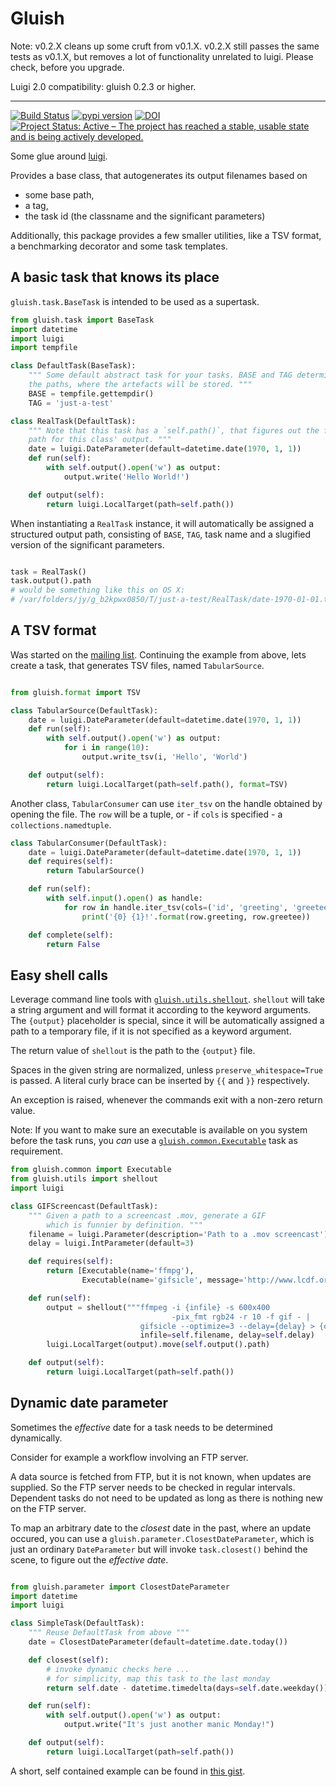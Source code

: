 # Gluish

Note: v0.2.X cleans up some cruft from v0.1.X. v0.2.X still passes the same
tests as v0.1.X, but removes a lot of functionality unrelated to luigi. Please
check, before you upgrade.

Luigi 2.0 compatibility: gluish 0.2.3 or higher.

----

[![Build Status](http://img.shields.io/travis/miku/gluish.svg?style=flat)](https://travis-ci.org/miku/gluish)
[![pypi version](http://img.shields.io/pypi/v/gluish.svg?style=flat)](https://pypi.python.org/pypi/gluish)
[![DOI](https://zenodo.org/badge/17902915.svg)](https://zenodo.org/badge/latestdoi/17902915)
[![Project Status: Active – The project has reached a stable, usable state and is being actively developed.](https://www.repostatus.org/badges/latest/active.svg)](https://www.repostatus.org/#active)

Some glue around [luigi](https://github.com/spotify/luigi).

Provides a base class, that autogenerates its output filenames based on
* some base path,
* a tag,
* the task id (the classname and the significant parameters)

Additionally, this package provides a few smaller utilities, like a TSV format,
a benchmarking decorator and some task templates.

## A basic task that knows its place

`gluish.task.BaseTask` is intended to be used as a supertask.

```python
from gluish.task import BaseTask
import datetime
import luigi
import tempfile

class DefaultTask(BaseTask):
    """ Some default abstract task for your tasks. BASE and TAG determine
    the paths, where the artefacts will be stored. """
    BASE = tempfile.gettempdir()
    TAG = 'just-a-test'

class RealTask(DefaultTask):
    """ Note that this task has a `self.path()`, that figures out the full
    path for this class' output. """
    date = luigi.DateParameter(default=datetime.date(1970, 1, 1))
    def run(self):
        with self.output().open('w') as output:
            output.write('Hello World!')

    def output(self):
        return luigi.LocalTarget(path=self.path())
```

When instantiating a `RealTask` instance, it will automatically be assigned a
structured output path, consisting of `BASE`, `TAG`, task name and a slugified
version of the significant parameters.

```python

task = RealTask()
task.output().path
# would be something like this on OS X:
# /var/folders/jy/g_b2kpwx0850/T/just-a-test/RealTask/date-1970-01-01.tsv

```

## A TSV format

Was started on the
[mailing list](https://groups.google.com/forum/#!searchin/luigi-user/TSV/luigi-user/F813st16xqw/xErC6pXR8zEJ).
Continuing  the example from above, lets create a task, that generates TSV
files, named `TabularSource`.

```python

from gluish.format import TSV

class TabularSource(DefaultTask):
    date = luigi.DateParameter(default=datetime.date(1970, 1, 1))
    def run(self):
        with self.output().open('w') as output:
            for i in range(10):
                output.write_tsv(i, 'Hello', 'World')

    def output(self):
        return luigi.LocalTarget(path=self.path(), format=TSV)
```

Another class, `TabularConsumer` can use `iter_tsv` on the handle obtained
by opening the file. The `row` will be a tuple, or - if `cols` is specified -
a `collections.namedtuple`.

```python
class TabularConsumer(DefaultTask):
    date = luigi.DateParameter(default=datetime.date(1970, 1, 1))
    def requires(self):
        return TabularSource()

    def run(self):
        with self.input().open() as handle:
            for row in handle.iter_tsv(cols=('id', 'greeting', 'greetee'))
                print('{0} {1}!'.format(row.greeting, row.greetee))

    def complete(self):
        return False
```

## Easy shell calls

Leverage command line tools with [`gluish.utils.shellout`](https://github.com/miku/gluish/blob/943993d29fe88d352d110620a717303b19897577/gluish/utils.py#L199). `shellout` will
take a string argument and will format it according to the keyword arguments.
The `{output}` placeholder is special, since it will be automatically assigned
a path to a temporary file, if it is not specified as a keyword argument.

The return value of `shellout` is the path to the `{output}` file.

Spaces in the given string are normalized, unless `preserve_whitespace=True` is
passed. A literal curly brace can be inserted by `{{` and `}}` respectively.

An exception is raised, whenever the commands exit with a non-zero return value.

Note: If you want to make sure an executable is available on you system before the task runs,
you *can* use a [`gluish.common.Executable`](https://github.com/miku/gluish/blob/943993d29fe88d352d110620a717303b19897577/gluish/common.py#L106) task as requirement.

```python
from gluish.common import Executable
from gluish.utils import shellout
import luigi

class GIFScreencast(DefaultTask):
    """ Given a path to a screencast .mov, generate a GIF
        which is funnier by definition. """
    filename = luigi.Parameter(description='Path to a .mov screencast')
    delay = luigi.IntParameter(default=3)

    def requires(self):
        return [Executable(name='ffmpg'),
                Executable(name='gifsicle', message='http://www.lcdf.org/gifsicle/')]

    def run(self):
        output = shellout("""ffmpeg -i {infile} -s 600x400
                                    -pix_fmt rgb24 -r 10 -f gif - |
                             gifsicle --optimize=3 --delay={delay} > {output} """,
                             infile=self.filename, delay=self.delay)
        luigi.LocalTarget(output).move(self.output().path)

    def output(self):
        return luigi.LocalTarget(path=self.path())
```

## Dynamic date parameter

Sometimes the *effective* date for a task needs to be determined dynamically.

Consider for example a workflow involving an FTP server.

A data source is fetched from FTP, but it is not known, when updates are
supplied. So the FTP server needs to be checked in regular intervals.
Dependent tasks do not need to be updated as long as there is nothing new
on the FTP server.

To map an arbitrary date to the *closest* date in the past, where an update
occured, you can use a `gluish.parameter.ClosestDateParameter`, which is just an ordinary
`DateParameter` but will invoke `task.closest()` behind the scene, to
figure out the *effective date*.

```python

from gluish.parameter import ClosestDateParameter
import datetime
import luigi

class SimpleTask(DefaultTask):
    """ Reuse DefaultTask from above """
    date = ClosestDateParameter(default=datetime.date.today())

    def closest(self):
        # invoke dynamic checks here ...
        # for simplicity, map this task to the last monday
        return self.date - datetime.timedelta(days=self.date.weekday())

    def run(self):
        with self.output().open('w') as output:
            output.write("It's just another manic Monday!")

    def output(self):
        return luigi.LocalTarget(path=self.path())

```

A short, self contained example can be found in [this gist](https://gist.github.com/miku/e72628ee54fce9f06a34).
